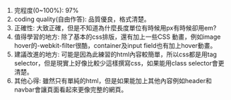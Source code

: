 1. 完程度(0~100%): 
97%
2. coding quality(自由作答): 
品質優良，格式清楚。
3. 正確性: 
大致正確，但是不知道為什麼長度單位有時候用px有時候卻用em?
4. 值得學習的地方: 
除了基本的css排版，還有加上一些CSS 動畫，例如image hover的-webkit-filter很酷，container及input field也有加上hover動畫。
5. 建議改進的地方: 
可能是因為此練習的html內容較簡單，所以css都是用tag selector，但是現實上好像比較少這樣撰寫css，如果能用class selector會更清楚。
6. 其他心得: 
雖然只有單純的html，但是如果能加上其他內容例如header和navbar會讓頁面看起來更像完整的網頁。
